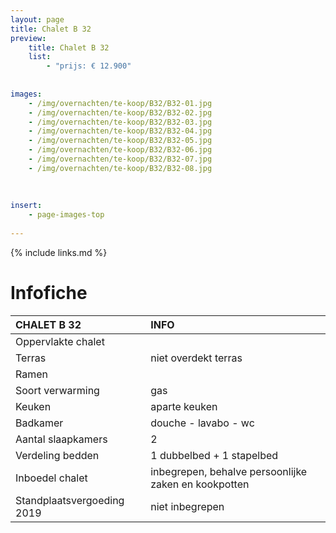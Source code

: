 ```yaml
---
layout: page
title: Chalet B 32
preview: 
    title: Chalet B 32
    list:
        - "prijs: € 12.900"
        
        
images:
    - /img/overnachten/te-koop/B32/B32-01.jpg
    - /img/overnachten/te-koop/B32/B32-02.jpg
    - /img/overnachten/te-koop/B32/B32-03.jpg
    - /img/overnachten/te-koop/B32/B32-04.jpg
    - /img/overnachten/te-koop/B32/B32-05.jpg
    - /img/overnachten/te-koop/B32/B32-06.jpg
    - /img/overnachten/te-koop/B32/B32-07.jpg
    - /img/overnachten/te-koop/B32/B32-08.jpg
    
    
    
insert:
    - page-images-top
    
---
```


{% include links.md %}



# Infofiche 

CHALET B 32                 | INFO        | 
:---------------------------|:------------|
Oppervlakte chalet          |
Terras                      |niet overdekt terras 
Ramen                       |
Soort verwarming            |gas
Keuken                      |aparte keuken
Badkamer                    |douche - lavabo - wc
Aantal slaapkamers          |2
Verdeling bedden            |1 dubbelbed + 1 stapelbed
Inboedel chalet             |inbegrepen, behalve persoonlijke zaken en kookpotten
Standplaatsvergoeding 2019  |niet inbegrepen
